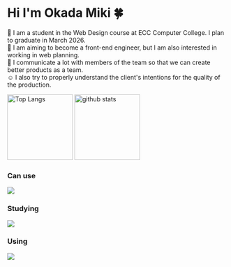 <h1>Hi I'm Okada Miki 🍀</h1>
<p>
  🌸 I am a student in the Web Design course at ECC Computer College. I plan to graduate in March 2026.<br>
  💪 I am aiming to become a front-end engineer, but I am also interested in working in web planning.<br>
  🤝 I communicate a lot with members of the team so that we can create better products as a team.<br>
  ☺️ I also try to properly understand the client's intentions for the quality of the production.
</p>

<p align="left"> 
  <img alt="Top Langs" height="150px" src="https://github-readme-stats.vercel.app/api/top-langs/?username=OkadaMiki&layout=compact&show_icons=true&theme=shadow_blue" />
  <img alt="github stats" height="150px" src="https://github-readme-stats.vercel.app/api?username=OkadaMiki&theme=shadow_blue&show_icons=true" />
</p>

<h3 align="left"> 
Can use
</h3>

![](https://skillicons.dev/icons?i=html,css,js,)


<h3 align="left"> 
Studying
</h3>

![](https://skillicons.dev/icons?i=react,next,php)


<h3 align="left"> 
Using
</h3>

![](https://skillicons.dev/icons?i=ps,ai,ae,pr,figma,notion,vscode,discord)

<!--
**OkadaMiki/OkadaMiki** is a ✨ _special_ ✨ repository because its `README.md` (this file) appears on your GitHub profile.

Here are some ideas to get you started:

- 🔭 I’m currently working on ...
- 🌱 I’m currently learning ...
- 👯 I’m looking to collaborate on ...
- 🤔 I’m looking for help with ...
- 💬 Ask me about ...
- 📫 How to reach me: ...
- 😄 Pronouns: ...
- ⚡ Fun fact: ...
-->
